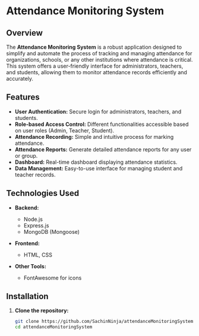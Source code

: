 # Attendance Monitoring System

## Overview

The **Attendance Monitoring System** is a robust application designed to simplify and automate the process of tracking and managing attendance for organizations, schools, or any other institutions where attendance is critical. This system offers a user-friendly interface for administrators, teachers, and students, allowing them to monitor attendance records efficiently and accurately.

## Features

- **User Authentication:** Secure login for administrators, teachers, and students.
- **Role-based Access Control:** Different functionalities accessible based on user roles (Admin, Teacher, Student).
- **Attendance Recording:** Simple and intuitive process for marking attendance.
- **Attendance Reports:** Generate detailed attendance reports for any user or group.
- **Dashboard:** Real-time dashboard displaying attendance statistics.
- **Data Management:** Easy-to-use interface for managing student and teacher records.

## Technologies Used

- **Backend:**
  - Node.js
  - Express.js
  - MongoDB (Mongoose)
  
- **Frontend:**
  - HTML, CSS
  
- **Other Tools:**
  - FontAwesome for icons
  
## Installation

1. **Clone the repository:**

   ```bash
   git clone https://github.com/SachinNinja/attendanceMonitoringSystem.git
   cd attendanceMonitoringSystem
